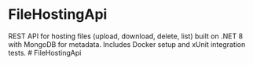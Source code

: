 # FileHostingApi

REST API for hosting files (upload, download, delete, list) built on .NET 8 with MongoDB for metadata. Includes Docker setup and xUnit integration tests.
#   F i l e H o s t i n g A p i  
 